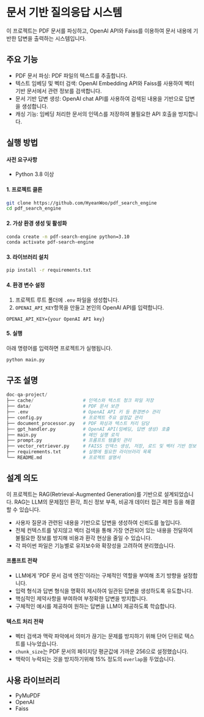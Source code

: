 # 문서 기반 질의응답 시스템

이 프로젝트는 PDF 문서를 파싱하고, OpenAI API와 Faiss를 이용하여 문서 내용에 기반한 답변을 출력하는 시스템입니다.

## 주요 기능

- PDF 문서 파싱: PDF 파일의 텍스트를 추출합니다.
- 텍스트 임베딩 및 벡터 검색: OpenAI Embedding API와 Faiss를 사용하여 벡터 기반 문서에서 관련 정보를 검색합니다.
- 문서 기반 답변 생성: OpenAI chat API를 사용하여 검색된 내용을 기반으로 답변을 생성합니다.
- 캐싱 기능: 임베딩 처리한 문서의 인덱스를 저장하여 불필요한 API 호출을 방지합니다.

## 실행 방법

#### 사전 요구사항

- Python 3.8 이상

#### 1. 프로젝트 클론

```bash
git clone https://github.com/HyeanWoo/pdf_search_engine
cd pdf_search_engine
```

#### 2. 가상 환경 생성 및 활성화

```bash
conda create -n pdf-search-engine python=3.10
conda activate pdf-search-engine
```

#### 3. 라이브러리 설치

```bash
pip install -r requirements.txt
```

#### 4. 환경 변수 설정

1. 프로젝트 루트 폴더에 `.env` 파일을 생성합니다.
2. `OPENAI_API_KEY`항목을 만들고 본인의 OpenAI API를 입력합니다.

```
OPENAI_API_KEY={your OpenAI API key}
```

#### 5. 실행

아래 명령어를 입력하면 프로젝트가 실행됩니다.

```bash
python main.py
```

## 구조 설명

```python
doc-qa-project/
├── cache/                  # 인덱스와 텍스트 청크 파일 저장
├── data/                   # PDF 문서 보관
├── .env                    # OpenAI API 키 등 환경변수 관리
├── config.py               # 프로젝트 주요 설정값 관리
├── document_processor.py   # PDF 파싱과 텍스트 처리 담당
├── gpt_handler.py          # OpenAI API(임베딩, 답변 생성) 호출
├── main.py                 # 메인 실행 로직
├── prompt.py               # 프롬프트 템플릿 관리
├── vector_retriever.py     # FAISS 인덱스 생성, 저장, 로드 및 벡터 기반 정보 검색 로직
├── requirements.txt        # 실행에 필요한 라이브러리 목록
└── README.md               # 프로젝트 설명서
```

## 설계 의도

이 프로젝트는 RAG(Retrieval-Augmented Generation)를 기반으로 설계되었습니다. RAG는 LLM의 문제점인 환각, 최신 정보 부족, 비공개 데이터 접근 제한 등을 해결할 수 있습니다.

- 사용자 질문과 관련된 내용을 기반으로 답변을 생성하여 신뢰도를 높입니다.
- 전체 컨텍스트를 넣지않고 벡터 검색을 통해 가장 연관되어 있는 내용을 전달하여 불필요한 정보를 방지해 비용과 환각 현상을 줄일 수 있습니다.
- 각 파이썬 파일은 기능별로 유지보수와 확장성을 고려하여 분리했습니다.

#### 프롬프트 전략

- LLM에게 'PDF 문서 검색 엔진'이라는 구체적인 역할을 부여해 초기 방향을 설정합니다.
- 입력 형식과 답변 형식을 명확히 제시하여 일관된 답변을 생성하도록 유도합니다.
- 핵심적인 제약사항을 부여하여 부정확한 답변을 방지합니다.
- 구체적인 예시를 제공하여 원하는 답변을 LLM이 제공하도록 학습합니다.

#### 텍스트 처리 전략

- 벡터 검색과 맥락 파악에서 의미가 끊기는 문제를 방지하기 위해 단어 단위로 텍스트를 나누었습니다.
- `chunk_size`는 PDF 문서의 페이지당 평균값에 가까운 256으로 설정했습니다.
- 맥락이 누락되는 것을 방지하기위해 15% 정도의 `overlap`을 두었습니다.

## 사용 라이브러리

- PyMuPDF
- OpenAI
- Faiss
